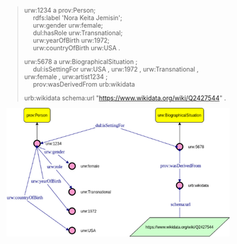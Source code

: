 



<blockquote>
urw:1234 a prov:Person;<br>
&nbsp;&nbsp;&nbsp;&nbsp; rdfs:label 'Nora Keita Jemisin';<br>
&nbsp;&nbsp;&nbsp;&nbsp;    urw:gender urw:female;<br>
&nbsp;&nbsp;&nbsp;&nbsp;    dul:hasRole urw:Transnational;<br>
&nbsp;&nbsp;&nbsp;&nbsp;    urw:yearOfBirth urw:1972;<br>
&nbsp;&nbsp;&nbsp;&nbsp;    urw:countryOfBirth urw:USA .<br>

urw:5678 a urw:BiographicalSituation ;<br>
&nbsp;&nbsp;&nbsp;&nbsp;    dul:isSettingFor urw:USA , urw:1972 , urw:Transnational , urw:female , urw:artist1234 ;<br>
&nbsp;&nbsp;&nbsp;&nbsp;    prov:wasDerivedFrom urb:wikidata<br>
    
urb:wikidata  schema:url  "https://www.wikidata.org/wiki/Q2427544" .<br>
</blockquote>

![the snapshot of a pattern that represents the author demographics](author_demographic.png)
